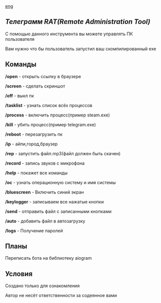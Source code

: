 <a href="readme/en/README.md">eng</a>
<h2><i>Телеграмм RAT(Remote Administration Tool)</i></h2></a>

<p>С помощью данного инструмента вы можете управлять ПК пользователя</p>
<p>Вам нужно что бы пользователь запустил ваш скомпилированный exe</p>


<h2>Команды</h2>
  
<p><b>/open</b> - открыть ссылку в браузере </p>

<p><b>/screen</b> - сделать скриншот</p>

<p><b>/off</b> - выкл пк</p>

<p><b>/tasklist</b> - узнать список всёх процессов</p>

<p><b>/process</b> - включить процесс(пример steam.exe)</p>

<p><b>/kill</b> - убить процесс(пример telegram.exe)</p>

<p><b>/reboot</b> - перезагрузить пк</p>

<p><b>/ip</b> - айпи,город,браузер</p>

<p><b>/rep</b> - запустить файл.mp3(файл должен быть скачен)</p>

<p><b>/record</b> - запись звуков с микрофона</p></b>

<p><b>/help</b> - покажет все команды</p>

<p><b>/oc</b> - узнать операционную систему и имя системы</p>

<p><b>/bluescreen</b> - Включить синий экран</p>

<p><b>/keylogger</b> - записываем все нажатые кнопки</p>

<p><b>/send</b> - отправить файл с записанными кнопками</p>

<p><b>/auto</b> - добавить файл в автозагрузку</p>

<p><b>/logs</b> - Получение паролей</p>

<h2>Планы</h2>

<p>Переписать бота на библиотеку aiogram</p>

<h2>Условия</h2>
<p>Создано только для ознакомления</p>
<p>Автор не несёт ответственности за содеянное вами</p>


